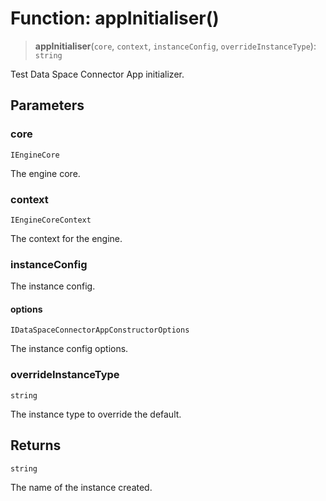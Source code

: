 # Function: appInitialiser()

> **appInitialiser**(`core`, `context`, `instanceConfig`, `overrideInstanceType`): `string`

Test Data Space Connector App initializer.

## Parameters

### core

`IEngineCore`

The engine core.

### context

`IEngineCoreContext`

The context for the engine.

### instanceConfig

The instance config.

#### options

`IDataSpaceConnectorAppConstructorOptions`

The instance config options.

### overrideInstanceType

`string`

The instance type to override the default.

## Returns

`string`

The name of the instance created.
